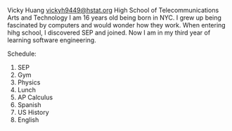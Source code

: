 Vicky Huang
vickyh9449@hstat.org
High School of Telecommunications Arts and Technology
I am 16 years old being born in NYC. I grew up being fascinated by computers and would wonder how they work. When entering hihg school, I discovered SEP and joined. Now I am in my third year of learning software engineering.

Schedule:
1. SEP
2. Gym
3. Physics
4. Lunch
5. AP Calculus
6. Spanish
7. US History
8. English